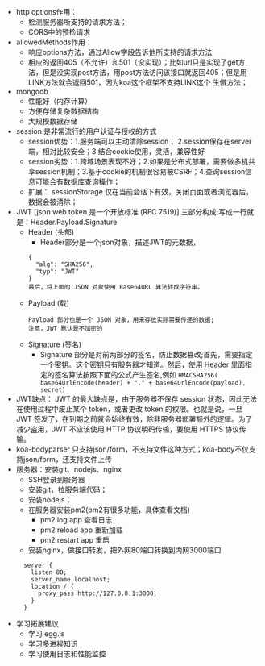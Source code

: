 - http options作用：
  - 检测服务器所支持的请求方法；
  - CORS中的预检请求
- allowedMethods作用：
  - 响应options方法，通过Allow字段告诉他所支持的请求方法
  - 相应的返回405（不允许）和501（没实现）；比如url只是实现了get方法，但是没实现post方法，用post方法访问该接口就返回405；但是用LINK方法就会返回501，因为koa这个框架不支持LINK这个
生僻方法；
- mongodb
  - 性能好（内存计算）
  - 方便存储复杂数据结构
  - 大规模数据存储
- session 是非常流行的用户认证与授权的方式
  - session优势：1.服务端可以主动清除session； 2.session保存在server端，相对比较安全；3.结合cookie使用，灵活，兼容性好
  - session劣势：1.跨域场景表现不好；2.如果是分布式部署，需要做多机共享session机制；3.基于cookie的机制很容易被CSRF；4.查询session信息可能会有数据库查询操作；
  - 扩展： sessionStorage 仅在当前会话下有效，关闭页面或者浏览器后，数据会被清除；
- JWT [json web token 是一个开放标准 (RFC 7519)] 三部分构成;写成一行就是：Header.Payload.Signature
  - Header (头部)
    - Header部分是一个json对象，描述JWT的元数据，
    ```
    {
      "alg": "SHA256",
      "typ": "JWT"
    }
    最后，将上面的 JSON 对象使用 Base64URL 算法转成字符串。
    ```
  - Payload (载)
    ```
    Payload 部分也是一个 JSON 对象，用来存放实际需要传递的数据;
    注意，JWT 默认是不加密的
    ```
  - Signature (签名)
    - Signature 部分是对前两部分的签名，防止数据篡改;首先，需要指定一个密钥。这个密钥只有服务器才知道。然后，使用 Header 里面指定的签名算法按照下面的公式产生签名,例如
    `HMACSHA256(
    base64UrlEncode(header) + "." +
    base64UrlEncode(payload),
    secret)`
- JWT缺点： JWT 的最大缺点是，由于服务器不保存 session 状态，因此无法在使用过程中废止某个 token，或者更改 token 的权限。也就是说，一旦 JWT 签发了，在到期之前就会始终有效，除非服务器部署额外的逻辑。为了减少盗用，JWT 不应该使用 HTTP 协议明码传输，要使用 HTTPS 协议传输。
- koa-bodyparser 只支持json/form，不支持文件这种方式；koa-body不仅支持json/form，还支持文件上传
- 服务器：安装git、nodejs、nginx
  - SSH登录到服务器
  - 安装git，拉服务端代码；
  - 安装nodejs；
  - 在服务器安装pm2(pm2有很多功能，具体查看文档)
    - pm2 log app  查看日志
    - pm2 reload app  重新加载
    - pm2 restart app 重启
  - 安装nginx，做接口转发，把外网80端口转换到内网3000端口
  ```
    server {
      listen 80;
      server_name localhost;
      location / {
        proxy_pass http://127.0.0.1:3000;
      }
    }
  ```
- 学习拓展建议
  - 学习 egg.js
  - 学习多进程知识
  - 学习使用日志和性能监控


